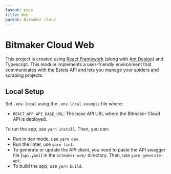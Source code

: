 ```yaml
---
layout: page
title: Web
parent: Bitmaker Cloud
---
```


# Bitmaker Cloud Web

This project is created using [React Framework](https://reactjs.org/) (along with [Ant Design](https://ant.design/)) and
Typescript. This module implements a user-friendly environment that communicates with the Estela API and lets you
manage your spiders and scraping projects.

## Local Setup

Set `.env.local` using the `.env.local.example` file where:
- `REACT_APP_API_BASE_URL`: The base API URL where the Bitmaker Cloud API is deployed.

To run the app, use `yarn install`. Then, you can:
- Run in dev mode, use `yarn dev`.
- Run the linter, use `yarn lint`.
- To generate or update the API client, you need to paste the API swagger file (`api.yaml`)
  in the `bitmaker-web/` directory. Then, use `yarn generate-api`.
- To build the app, use `yarn build`.
